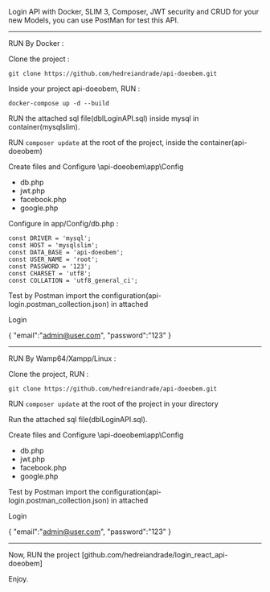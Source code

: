 Login API with Docker, SLIM 3, Composer, JWT security and CRUD for your new Models, you can use PostMan for test this API.

---------------------------------------------------------------------------------------------

RUN By Docker : 

Clone the project :

```
git clone https://github.com/hedreiandrade/api-doeobem.git
```

Inside your project api-doeobem, RUN :

```
docker-compose up -d --build
```

RUN the attached sql file(dblLoginAPI.sql) inside mysql in container(mysqlslim).

RUN ```composer update``` at the root of the project, inside the container(api-doeobem)

Create files and Configure \api-doeobem\app\Config
- db.php
- jwt.php
- facebook.php
- google.php

Configure in app/Config/db.php :

	const DRIVER = 'mysql';
	const HOST = 'mysqlslim';
	const DATA_BASE = 'api-doeobem';
	const USER_NAME = 'root';
	const PASSWORD = '123';
	const CHARSET = 'utf8';
	const COLLATION = 'utf8_general_ci';

Test by Postman import the configuration(api-login.postman_collection.json) in attached

Login

{
	"email":"admin@user.com",
	"password":"123"
}

---------------------------------------------------------------------------------------------

RUN By Wamp64/Xampp/Linux :

Clone the project, RUN :

```
git clone https://github.com/hedreiandrade/api-doeobem.git 
```

RUN ```composer update``` at the root of the project in your directory

Run the attached sql file(dblLoginAPI.sql).

Create files and Configure \api-doeobem\app\Config
- db.php
- jwt.php
- facebook.php
- google.php

Test by Postman import the configuration(api-login.postman_collection.json) in attached

Login

{
	"email":"admin@user.com",
	"password":"123"
}

---------------------------------------------------------------------------------------------

Now, RUN the project [github.com/hedreiandrade/login_react_api-doeobem]

Enjoy.
